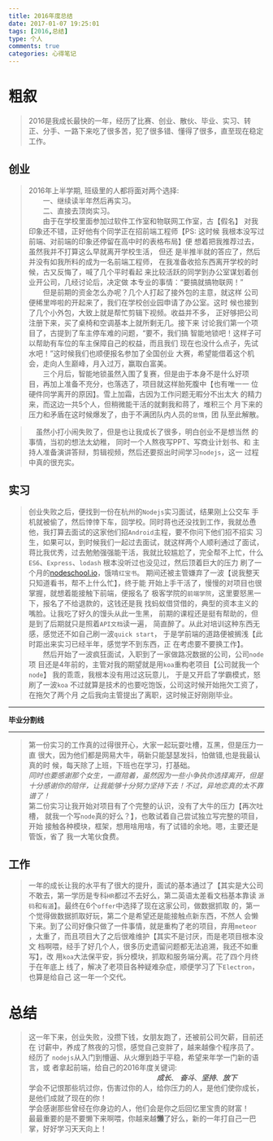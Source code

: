 ```yaml
---
title: 2016年度总结
date: 2017-01-07 19:25:01
tags: [2016,总结]
type: 个人
comments: true
categories: 心得笔记
---
```


# 粗叙
> 2016是我成长最快的一年，经历了比赛、创业、散伙、毕业、实习、转正、分手、一路下来吃了很多苦，犯了很多错、懂得了很多，直至现在稳定工作。

## 创业
> 2016年上半学期, 班级里的人都将面对两个选择:  
 　　一、继续读半年然后再实习。  
 　　二、直接去顶岗实习。  
 　　由于在学校里面参加过软件工作室和物联网工作室，古【假名】
 对我印象还不错，正好他有个同学正在招前端工程师【PS: 这时候
 我根本没写过前端、对前端的印象还停留在高中时的表格布局】便
 想着把我推荐过去，虽然我并不打算这么早就离开学校生活， 但还
 是半推半就的答应了，然后并没有如我所料的成为一名前端工程师，
 在我准备收拾东西离开学校的时候，古又反悔了，喊了几个平时看起
 来比较活跃的同学到办公室谋划着创业开公司，几经讨论后，决定做
 本专业的事情：“要搞就搞物联网！”  
 　　但是前期的资金怎么办呢？几个人打起了接外包的主意，就这样
 公司便稀里哗啦的开起来了，我们在学校创业园申请了办公室。这时
 候也接到了几个小外包，大致上就是帮忙剪辑下视频。收益并不多，
 正好够把公司注册下来，买了桌椅和空调基本上就所剩无几。接下来
 讨论我们第一个项目了，古提到了车主停车难的问题，“要不，我们搞
 智能地锁吧！这样子可以帮助有车位的车主保障自己的权益，而且我们
 现在也没什么点子，先试水吧！”这时候我们也顺便报名参加了全国创业
 大赛，希望能借着这个机会，走向人生巅峰，月入过万，赢取白富美。  
 　　三个月后，智能地锁虽然入围了复赛，但是由于本身不是什么好项
 目，再加上准备不充分，也落选了，项目就这样胎死腹中【也有唯一一
 位硬件同学离开的原因】。雪上加霜，古因为工作问题无暇分不出太大
 的精力来，而这边一共5个人，但稍微能干活的就剩我和蒋了，堆积三个
 月下来的压力和矛盾在这时候爆发了，由于不满团队内人员的`怠惰`，团
 队至此解散。
 
 >　虽然小打小闹失败了，但是也让我成长了很多，明白创业不是想当然
 的事情，当初的想法太幼稚， 同时一个人熬夜写PPT、写商业计划书、和
 主持人准备演讲答辩，剪辑视频，然后还要抠出时间学习`nodejs`，这一
 过程中真的很充实。

## 实习
 >创业失败之后，便找到一份在杭州的`Nodejs`实习面试，结果刚上公交车
 手机就被偷了，然后悻悻下车，回学校。同时蒋也还没找到工作，我就怂恿
 他，我打算去面试的这家他们招`Android`主程，要不你问下他们招不招实
 习生，如果可以，到时候我们一起过去面试，就这样两个人顺利通过了面试，
 蒋比我优秀，过去勉勉强强能干活，我就比较尴尬了，完全帮不上忙，什么
 `ES6`、`Express`、`lodash` 根本没听过也没见过，然后顶着巨大的压力
 刷了一个月的[nodeschool.io](http://nodeschool.io)，饿啃`红宝书`。
  期间还被主管嫌弃了一波【说我整天只知道看书，帮不上什么忙】，终于能
  开始上手干活了，慢慢的对项目也很掌握，就想着能接触下前端，便报名了
  极客学院的`前端学院`，这里要怒黑一下，报名了不给退款的，这钱还是我
  找蚂蚁借贷借的，典型的资本主义的嘴脸。让我吃了好久的馒头从此一生黑，
  前期的课程还是挺有帮助的，但是到了后期就只是照着`API文档`读一遍，
 简直醉了。从此对培训这种东西无感，感觉还不如自己刷一波`quick start`，
 于是学前端的道路便被搁浅【此时距出来实习已经半年，感觉学不到东西，正
 在考虑要不要换工作】。  
　　然后开始了一波疯狂面试，入职到了一家做路况数据的公司，公司`node`项
目还是4年前的，主管对我的期望就是用`koa`重构老项目【公司就我一个`node`】
我的乖乖，我根本没有用过这玩意儿， 于是又开启了学霸模式，怒刷了一波`koa`
不过就算是技术的也要吃饱饭，公司这时候开始拖欠工资了，在拖欠了两个月
之后我向主管提出了离职，这时候正好刚刚毕业。
---

**毕业分割线**

---

> 第一份实习的工作真的过得很开心，大家一起玩耍吐槽，互黑，但是压力一直
很大，因为他们都是网易大牛，萌新只能瑟瑟发抖，怕做错,也是我最认真的时
候，每天除了上班，下班也在学习，打基础。  
*同时也要感谢那个女生，一直陪着，虽然因为一些小争执你选择离开，但是十分感谢你的陪伴，让我能够十分努力坚持下去！不过，异地恋真的太不靠谱了！*   
第二份实习让我开始对项目有了个完整的认识，没有了大牛的压力【再次吐槽，
就我一个写`node`真的好么？】，也敢试着自己尝试独立写完整的项目，开始
接触各种模块，框架，想用啥用啥，有了试错的余地。嗯，主要还是管饭，省了
我一大笔伙食费。
## 工作
> 一年的成长让我的水平有了很大的提升，面试的基本通过了【其实是大公司
不敢去，第一学历是专科`HR`都过不去好么，第二英语太差看文档基本靠读
`源码`和`有道`】。最终在6个`offer`中选择了现在这家公司，做数据抓取
的，第一个觉得做数据抓取好玩，第二个是希望还是能接触点新东西，不然人
会懒下来。到了公司好像只做了一件事情，就是重构了老的项目，弃用`meteor`
，太重了，而且项目大了之后很难维护【其实不是讨厌，而是老项目根本没文
档啊喂，经手了好几个人，很多历史遗留问题都无法追溯，我还不如重写】，改
用`koa`大法保平安，拆分模块，抓取和服务端分离。花了四个月终于在年底上
线了，解决了老项目各种疑难杂症，顺便学习了下`Electron`，也算是给自己
这一年一个交代。


# 总结
> 这一年下来，创业失败，没攒下钱，女朋友跑了，还被前公司欠薪，目前还在
讨薪中，养成了熬夜的习惯，感觉自己变胖了，越来越像个程序员了。经历了
`nodejs`从入门到懵逼、从火爆到趋于平稳，希望来年学一门新的语言，或
者拿起前端，给自己的2016年度关键词:   
　　　　　　　　　　　　　　　　　　***成长***、 ***奋斗***、***坚持***、***放下***  
学会不记恨那些坑过你，伤害过你的人，给你压力的人，是他们使你成长，是他们成就了现在的你！  
学会感谢那些曾经在你身边的人，他们会是你之后回忆里宝贵的财富！  
最最重要的是不要懒下来啊喂，你越来越**懒**了好么，新的一年打自己一巴掌，好好学习天天向上！